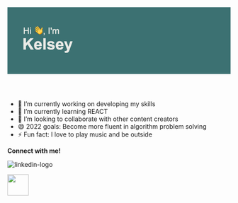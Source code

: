 <header>
<img src = "https://github.com/kelseyn12/kelseyn12/blob/master/header.png?raw=true">
  </header>




- 🔭 I’m currently working on developing my skills
- 🌱 I’m currently learning REACT
- 👯 I’m looking to collaborate with other content creators
- 😄 2022 goals: Become more fluent in algorithm problem solving
- ⚡ Fun fact: I love to play music and be outside

**Connect with me!**

![linkedin-logo](https://user-images.githubusercontent.com/94858532/149823471-2754f1f5-ec65-49c5-b563-9ce0b10cf6a1.png)

[linkedin-logo]: https://www.linkedin.com/in/kelseynocek12/

<a href="https://www.linkedin.com/in/kelseynocek12/"><img src="https://user-images.githubusercontent.com/94858532/149823471-2754f1f5-ec65-49c5-b563-9ce0b10cf6a1.png" align="left" height="48" width="48" ></a>
